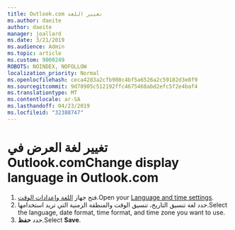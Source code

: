 ```yaml
---
title: Outlook.com تغيير اللغة
ms.author: daeite
author: daeite
manager: joallard
ms.date: 3/21/2019
ms.audience: Admin
ms.topic: article
ms.custom: 9000249
ROBOTS: NOINDEX, NOFOLLOW
localization_priority: Normal
ms.openlocfilehash: ceca4283a2cfb908c4bf5a6526a2c59182d3e8f9
ms.sourcegitcommit: 9d78905c512192ffc4675468abd2efc5f2e4baf4
ms.translationtype: MT
ms.contentlocale: ar-SA
ms.lasthandoff: 04/23/2019
ms.locfileid: "32388747"
---
```

# <a name="change-display-language-in-outlookcom"></a><span data-ttu-id="8458f-102">تغيير لغة العرض في Outlook.com</span><span class="sxs-lookup"><span data-stu-id="8458f-102">Change display language in Outlook.com</span></span>

1. <span data-ttu-id="8458f-103">فتح جهاز [اللغة وإعدادات الوقت](https://go.microsoft.com/fwlink/?linkid=2085505).</span><span class="sxs-lookup"><span data-stu-id="8458f-103">Open your [Language and time settings](https://go.microsoft.com/fwlink/?linkid=2085505).</span></span>
1. <span data-ttu-id="8458f-104">حدد لغة تنسيق التاريخ، تنسيق الوقت والمنطقة الزمنية التي تريد استخدامها.</span><span class="sxs-lookup"><span data-stu-id="8458f-104">Select the language, date format, time format, and time zone you want to use.</span></span>
1. <span data-ttu-id="8458f-105">حدد **حفظ**.</span><span class="sxs-lookup"><span data-stu-id="8458f-105">Select **Save**.</span></span>